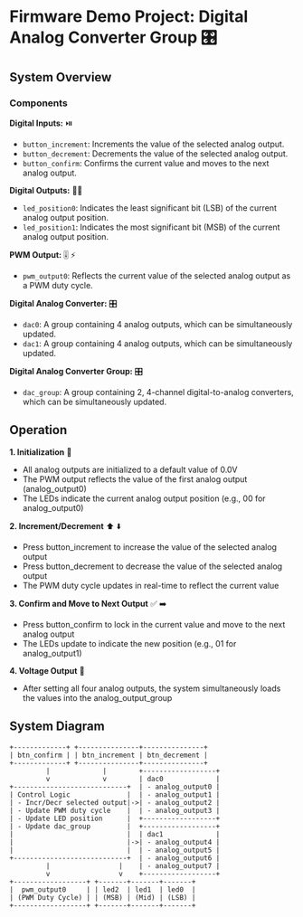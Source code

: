 # Firmware Demo Project: Digital Analog Converter Group 🎛️

## System Overview

### Components
**Digital Inputs:** ⏯️
- `button_increment`: Increments the value of the selected analog output.
- `button_decrement`: Decrements the value of the selected analog output. 
- `button_confirm`: Confirms the current value and moves to the next analog output.

**Digital Outputs:** 🚨🚨
- `led_position0`: Indicates the least significant bit (LSB) of the current analog output position.
- `led_position1`: Indicates the most significant bit (MSB) of the current analog output position.

**PWM Output:** 🎚️ ⚡ 
- `pwm_output0`: Reflects the current value of the selected analog output as a PWM duty cycle.

**Digital Analog Converter:** 🎛️
- `dac0`: A group containing 4 analog outputs, which can be simultaneously updated.
- `dac1`: A group containing 4 analog outputs, which can be simultaneously updated.

**Digital Analog Converter Group:** 🎛️
- `dac_group`: A group containing 2, 4-channel digital-to-analog converters, which can be simultaneously updated.

## Operation
**1. Initialization** 🚀
   - All analog outputs are initialized to a default value of 0.0V
   - The PWM output reflects the value of the first analog output (analog_output0)
   - The LEDs indicate the current analog output position (e.g., 00 for analog_output0)

**2. Increment/Decrement** ⬆️ ⬇️
   - Press button_increment to increase the value of the selected analog output
   - Press button_decrement to decrease the value of the selected analog output
   - The PWM duty cycle updates in real-time to reflect the current value

**3. Confirm and Move to Next Output** ✅ ➡️
   - Press button_confirm to lock in the current value and move to the next analog output
   - The LEDs update to indicate the new position (e.g., 01 for analog_output1)

**4. Voltage Output** 🔌
   - After setting all four analog outputs, the system simultaneously loads the values into the analog_output_group

## System Diagram

```
+-------------+ +---------------+---------------+ 
| btn_confirm | | btn_increment | btn_decrement | 
+-------------+ +---------------+---------------+ 
         |             |        +------------------+                       
         v             v        | dac0             |       
+----------------------------+  | - analog_output0 |
| Control Logic              |  | - analog_output1 |
| - Incr/Decr selected output|->| - analog_output2 |
| - Update PWM duty cycle    |  | - analog_output3 |
| - Update LED position      |  +------------------+
| - Update dac_group         |  +------------------+                       
|                            |  | dac1             |       
|                            |->| - analog_output4 |  
|                            |  | - analog_output5 |
+----------------------------+  | - analog_output6 |
         |                 |    | - analog_output7 | 
         v                 v    +------------------+                  
+------------------+ +-------+-------+-------+
|  pwm_output0     | | led2  | led1  | led0  |
| (PWM Duty Cycle) | | (MSB) | (Mid) | (LSB) |
+------------------+ +-------+-------+-------+
```                                      






